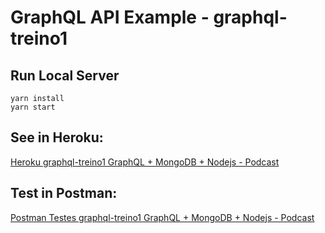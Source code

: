 # GraphQL API Example - graphql-treino1

## Run Local Server

```
yarn install
yarn start
```

## See in Heroku:
<a href="https://graphql-test-one-one.herokuapp.com/" target="_blank">Heroku graphql-treino1 GraphQL + MongoDB + Nodejs - Podcast </a>

## Test in Postman:
<a href="https://eduimpulso.postman.co/workspace/My-Workspace~8a174945-5ef5-41bb-8029-7691e729eeaa/request/13702584-6c0836aa-d026-4200-9534-d205a4c32ebf" target="_blank">Postman Testes graphql-treino1 GraphQL + MongoDB + Nodejs - Podcast </a>
